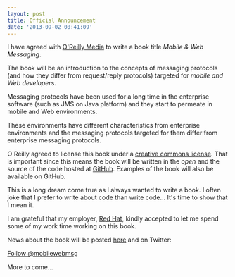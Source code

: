 ```yaml
---
layout: post
title: Official Announcement
date: '2013-09-02 08:41:09'
---
```


I have agreed with [O'Reilly Media][oreilly] to write a book title _Mobile &amp; Web Messaging_.


The book will be an introduction to the concepts of messaging protocols (and how they differ from request/reply protocols) targeted for _mobile and Web developers_.

Messaging protocols have been used for a long time in the enterprise software (such as JMS on Java platform) and they start to permeate in mobile and Web environments.

These environments have different characteristics from enterprise environments and the messaging protocols targeted for them differ from enterprise messaging protocols.

O'Reilly agreed to license this book under a [creative commons license][commons]. That is important since this means the book will be written in the _open_ and the source of the code hosted at [GitHub][github]. Examples of the book will also be available on GitHub.

This is a long dream come true as I always wanted to write a book. I often joke that I prefer to write about code than  write code... It's time to show that I mean it.

I am grateful that my employer, [Red Hat][redhat], kindly accepted to let me spend some of my work time working on this book.

News about the book will be posted [here](.) and on Twitter:

<div>
<a href="https://twitter.com/mobilewebmsg" class="twitter-follow-button" data-show-count="false" data-size="large">Follow @mobilewebmsg</a>
<script>!function(d,s,id){var js,fjs=d.getElementsByTagName(s)[0],p=/^http:/.test(d.location)?'http':'https';if(!d.getElementById(id)){js=d.createElement(s);js.id=id;js.src=p+'://platform.twitter.com/widgets.js';fjs.parentNode.insertBefore(js,fjs);}}(document, 'script', 'twitter-wjs');</script>
</div>

More to come...

[commons]: http://creativecommons.org/licenses/by-nc-nd/3.0/us/deed.en_US
[oreilly]: http://oreilly.com
[redhat]: http://redhat.com
[github]: https://github.com/mobile-web-messaging/book/
